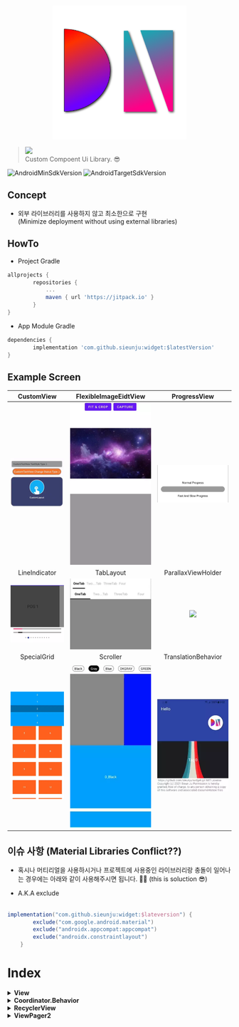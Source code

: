 <p align="center">
  <img src="https://raw.githubusercontent.com/sieunju/widget/develop/storage/widget_logo.png" alt="widgetLogo" width="300" />
</p>

> [![](https://jitpack.io/v/sieunju/widget.svg)](https://jitpack.io/#sieunju/widget)   
> Custom Compoent Ui Library. 😎

![AndroidMinSdkVersion](https://img.shields.io/badge/minSdkVersion-21-green.svg) ![AndroidTargetSdkVersion](https://img.shields.io/badge/targetSdkVersion-30-brightgreen.svg)

## Concept

- 외부 라이브러리를 사용하지 않고 최소한으로 구현   
(Minimize deployment without using external libraries)

## HowTo

- Project Gradle

```groovy
allprojects {
	    repositories {
		    ...
		    maven { url 'https://jitpack.io' }
	    }
}
```

- App Module Gradle

```groovy
dependencies {
    	implementation 'com.github.sieunju:widget:$latestVersion'
}
```
## Example Screen
|CustomView|FlexibleImageEidtView|ProgressView|
|:--:|:--:|:--:|
|![](https://raw.githubusercontent.com/sieunju/widget/develop/storage/example_view.webp)|![](https://raw.githubusercontent.com/sieunju/widget/develop/storage/example_flexible.webp)|![](https://raw.githubusercontent.com/sieunju/widget/develop/storage/example_progress.webp)
|LineIndicator|TabLayout|ParallaxViewHolder|
|![](https://raw.githubusercontent.com/sieunju/widget/develop/storage/example_viewpager.webp)|![](https://raw.githubusercontent.com/sieunju/widget/develop/storage/example_tab_layout.webp)|![](https://raw.githubusercontent.com/sieunju/widget/develop/storage/example_parallax.webp)|
|SpecialGrid|Scroller|TranslationBehavior|
|![](https://raw.githubusercontent.com/sieunju/widget/develop/storage/example_special_grid_decoration.webp)|![](https://raw.githubusercontent.com/sieunju/widget/develop/storage/example_recyclerview_scroller.webp)|![](https://raw.githubusercontent.com/sieunju/widget/develop/storage/example_translation_behavior.webp)|


## 이슈 사항 (Material Libraries Conflict??)
- 혹시나 머티리얼을 사용하시거나 프로젝트에 사용중인 라이브러리랑 충돌이 일어나는 경우에는 아래와 같이 사용해주시면 됩니다. 🙇‍♂️
(this is soluction 😎)

- A.K.A exclude
```groovy

implementation("com.github.sieunju:widget:$lateversion") {
        exclude("com.google.android.material")
        exclude("androidx.appcompat:appcompat")
        exclude("androidx.constraintlayout")
    }
```

# Index

<details>
<summary><strong>View</strong></summary>

- [ProgressView](https://github.com/sieunju/widget/wiki/ProgressView)
- [CustomLayout](https://github.com/sieunju/widget/wiki/CustomLayout)
- [CustomTextView](https://github.com/sieunju/widget/wiki/CustomTextView)
- [FlexibleImageView](https://github.com/sieunju/widget/wiki/FlexibleImageView)
- [LinePagerTabLayout](https://github.com/sieunju/widget/wiki/LinePagerTabLayout)

</details>

<details>

<summary><strong>Coordinator.Behavior</strong></summary>

- [TranslationBehavior](https://github.com/sieunju/widget/wiki/TranslationBehavior)

</details>

<details>

<summary><strong>RecyclerView</strong></summary>

- [ParallaxView](https://github.com/sieunju/widget/wiki/ParallaxView)
- [CustomLinearScroller](https://github.com/sieunju/widget/wiki/CustomLinearScroller)

</details>

<details>

<summary><strong>ViewPager2</strong></summary>

- [LineIndicator](https://github.com/sieunju/widget/wiki/LineIndicator)
- [AutoScrollMediator](https://github.com/sieunju/widget/wiki/AutoScrollMediator)

</details>
